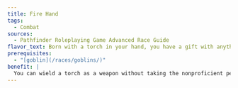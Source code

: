 ```yaml
---
title: Fire Hand
tags:
  - Combat
sources:
  - Pathfinder Roleplaying Game Advanced Race Guide
flavor_text: Born with a torch in your hand, you have a gift with anything that burns.
prerequisites:
  - "[goblin](/races/goblins/)"
benefit: |
  You can wield a torch as a weapon without taking the nonproficient penalty and gain a +1 bonus on attack rolls with melee weapons that deal fire damage.
---
```


